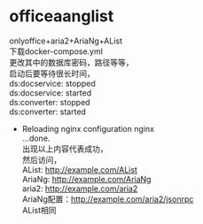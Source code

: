 # officeaanglist
onlyoffice+aria2+AriaNg+AList  
下载docker-compose.yml  
更改其中的数据库密码，路径等等，   
启动后要等待很长时间，  
ds:docservice: stopped  
ds:docservice: started  
ds:converter: stopped  
ds:converter: started  
* Reloading nginx configuration nginx  
   ...done.  
出现以上内容代表成功，   
然后访问，  
AList: http://example.com/AList  
AriaNg: http://example.com/AriaNg  
aria2: http://example.com/aria2  
AriaNg配置：http://example.com/aria2/jsonrpc  
AList相同
          
